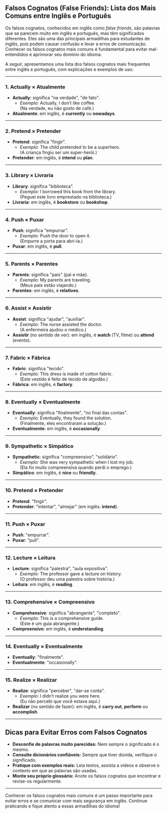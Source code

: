 ## Falsos Cognatos (False Friends): Lista dos Mais Comuns entre Inglês e Português

Os falsos cognatos, conhecidos em inglês como *false friends*, são palavras que se parecem muito em inglês e português, mas têm significados diferentes. Eles são uma das principais armadilhas para estudantes de inglês, pois podem causar confusão e levar a erros de comunicação. Conhecer os falsos cognatos mais comuns é fundamental para evitar mal-entendidos e aprimorar seu domínio do idioma.

A seguir, apresentamos uma lista dos falsos cognatos mais frequentes entre inglês e português, com explicações e exemplos de uso:

---

### 1. **Actually × Atualmente**

- **Actually**: significa "na verdade", "de fato".
  - *Exemplo:* Actually, I don’t like coffee.  
    (Na verdade, eu não gosto de café.)
- **Atualmente**: em inglês, é **currently** ou **nowadays**.

---

### 2. **Pretend × Pretender**

- **Pretend**: significa "fingir".
  - *Exemplo:* The child pretended to be a superhero.  
    (A criança fingiu ser um super-herói.)
- **Pretender**: em inglês, é **intend** ou **plan**.

---

### 3. **Library × Livraria**

- **Library**: significa "biblioteca".
  - *Exemplo:* I borrowed this book from the library.  
    (Peguei este livro emprestado na biblioteca.)
- **Livraria**: em inglês, é **bookstore** ou **bookshop**.

---

### 4. **Push × Puxar**

- **Push**: significa "empurrar".
  - *Exemplo:* Push the door to open it.  
    (Empurre a porta para abri-la.)
- **Puxar**: em inglês, é **pull**.

---

### 5. **Parents × Parentes**

- **Parents**: significa "pais" (pai e mãe).
  - *Exemplo:* My parents are traveling.  
    (Meus pais estão viajando.)
- **Parentes**: em inglês, é **relatives**.

---

### 6. **Assist × Assistir**

- **Assist**: significa "ajudar", "auxiliar".
  - *Exemplo:* The nurse assisted the doctor.  
    (A enfermeira ajudou o médico.)
- **Assistir** (no sentido de ver): em inglês, é **watch** (TV, filme) ou **attend** (evento).

---

### 7. **Fabric × Fábrica**

- **Fabric**: significa "tecido".
  - *Exemplo:* This dress is made of cotton fabric.  
    (Este vestido é feito de tecido de algodão.)
- **Fábrica**: em inglês, é **factory**.

---

### 8. **Eventually × Eventualmente**

- **Eventually**: significa "finalmente", "no final das contas".
  - *Exemplo:* Eventually, they found the solution.  
    (Finalmente, eles encontraram a solução.)
- **Eventualmente**: em inglês, é **occasionally**.

---

### 9. **Sympathetic × Simpático**

- **Sympathetic**: significa "compreensivo", "solidário".
  - *Exemplo:* She was very sympathetic when I lost my job.  
    (Ela foi muito compreensiva quando perdi o emprego.)
- **Simpático**: em inglês, é **nice** ou **friendly**.

---

### 10. **Pretend × Pretender**

- **Pretend**: "fingir".
- **Pretender**: "intentar", "almejar" (em inglês: **intend**).

---

### 11. **Push × Puxar**

- **Push**: "empurrar".
- **Puxar**: "pull".

---

### 12. **Lecture × Leitura**

- **Lecture**: significa "palestra", "aula expositiva".
  - *Exemplo:* The professor gave a lecture on history.  
    (O professor deu uma palestra sobre história.)
- **Leitura**: em inglês, é **reading**.

---

### 13. **Comprehensive × Compreensivo**

- **Comprehensive**: significa "abrangente", "completo".
  - *Exemplo:* This is a comprehensive guide.  
    (Este é um guia abrangente.)
- **Compreensivo**: em inglês, é **understanding**.

---

### 14. **Eventually × Eventualmente**

- **Eventually**: "finalmente".
- **Eventualmente**: "occasionally".

---

### 15. **Realize × Realizar**

- **Realize**: significa "perceber", "dar-se conta".
  - *Exemplo:* I didn’t realize you were here.  
    (Eu não percebi que você estava aqui.)
- **Realizar** (no sentido de fazer): em inglês, é **carry out**, **perform** ou **accomplish**.

---

## Dicas para Evitar Erros com Falsos Cognatos

- **Desconfie de palavras muito parecidas:** Nem sempre o significado é o mesmo.
- **Consulte dicionários confiáveis:** Sempre que tiver dúvida, verifique o significado.
- **Pratique com exemplos reais:** Leia textos, assista a vídeos e observe o contexto em que as palavras são usadas.
- **Monte seu próprio glossário:** Anote os falsos cognatos que encontrar e revise-os regularmente.

---

Conhecer os falsos cognatos mais comuns é um passo importante para evitar erros e se comunicar com mais segurança em inglês. Continue praticando e fique atento a essas armadilhas do idioma!